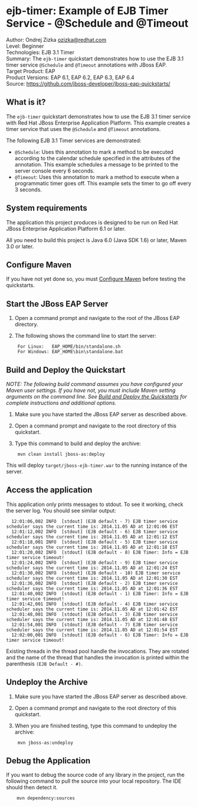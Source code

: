 ejb-timer: Example of EJB Timer Service - @Schedule and @Timeout
===========================================
Author: Ondrej Zizka <ozizka@redhat.com>  
Level: Beginner  
Technologies: EJB 3.1 Timer  
Summary: The `ejb-timer` quickstart demonstrates how to use the EJB 3.1 timer service `@Schedule` and `@Timeout` annotations with JBoss EAP.  
Target Product: EAP  
Product Versions: EAP 6.1, EAP 6.2, EAP 6.3, EAP 6.4  
Source: <https://github.com/jboss-developer/jboss-eap-quickstarts/>  

What is it?
-----------

The `ejb-timer` quickstart demonstrates how to use the EJB 3.1 timer service with Red Hat JBoss Enterprise Application Platform. This example creates a timer service that uses the `@Schedule` and `@Timeout` annotations. 


The following EJB 3.1 Timer services are demonstrated:

 * `@Schedule`: Uses this annotation to mark a method to be executed according to the calendar schedule specified in the attributes of the annotation. This example schedules a message to be printed to the server console every 6 seconds.
 * `@Timeout`: Uses this annotation to mark a method to execute when a programmatic timer goes off. This example sets the timer to go off every 3 seconds.
 

System requirements
-------------------

The application this project produces is designed to be run on Red Hat JBoss Enterprise Application Platform 6.1 or later. 

All you need to build this project is Java 6.0 (Java SDK 1.6) or later, Maven 3.0 or later.

 
Configure Maven
---------------

If you have not yet done so, you must [Configure Maven](https://github.com/jboss-developer/jboss-developer-shared-resources/blob/master/guides/CONFIGURE_MAVEN.md#configure-maven-to-build-and-deploy-the-quickstarts) before testing the quickstarts.


Start the JBoss EAP Server
-------------------------

1. Open a command prompt and navigate to the root of the JBoss EAP directory.
2. The following shows the command line to start the server:

        For Linux:   EAP_HOME/bin/standalone.sh
        For Windows: EAP_HOME\bin\standalone.bat


Build and Deploy the Quickstart
-------------------------

_NOTE: The following build command assumes you have configured your Maven user settings. If you have not, you must include Maven setting arguments on the command line. See [Build and Deploy the Quickstarts](../README.md#buildanddeploy) for complete instructions and additional options._

1. Make sure you have started the JBoss EAP server as described above.
2. Open a command prompt and navigate to the root directory of this quickstart.
3. Type this command to build and deploy the archive:

        mvn clean install jboss-as:deploy

This will deploy `target/jboss-ejb-timer.war` to the running instance of the server.


Access the application
----------------------

This application only prints messages to stdout.
To see it working, check the server log. You should see similar output:

      12:01:06,002 INFO  [stdout] (EJB default - 7) EJB timer service scheduler says the current time is: 2014.11.05 AD at 12:01:06 EST
      12:01:12,002 INFO  [stdout] (EJB default - 6) EJB timer service scheduler says the current time is: 2014.11.05 AD at 12:01:12 EST
      12:01:18,001 INFO  [stdout] (EJB default - 5) EJB timer service scheduler says the current time is: 2014.11.05 AD at 12:01:18 EST
      12:01:20,002 INFO  [stdout] (EJB default - 8) EJB Timer: Info = EJB timer service timeout!
      12:01:24,002 INFO  [stdout] (EJB default - 9) EJB timer service scheduler says the current time is: 2014.11.05 AD at 12:01:24 EST
      12:01:30,002 INFO  [stdout] (EJB default - 10) EJB timer service scheduler says the current time is: 2014.11.05 AD at 12:01:30 EST
      12:01:36,002 INFO  [stdout] (EJB default - 2) EJB timer service scheduler says the current time is: 2014.11.05 AD at 12:01:36 EST
      12:01:40,002 INFO  [stdout] (EJB default - 1) EJB Timer: Info = EJB timer service timeout!
      12:01:42,001 INFO  [stdout] (EJB default - 4) EJB timer service scheduler says the current time is: 2014.11.05 AD at 12:01:42 EST
      12:01:48,001 INFO  [stdout] (EJB default - 3) EJB timer service scheduler says the current time is: 2014.11.05 AD at 12:01:48 EST
      12:01:54,001 INFO  [stdout] (EJB default - 7) EJB timer service scheduler says the current time is: 2014.11.05 AD at 12:01:54 EST
      12:02:00,001 INFO  [stdout] (EJB default - 6) EJB Timer: Info = EJB timer service timeout!

Existing threads in the thread pool handle the invocations. They are rotated and the name of the thread that handles the invocation is printed within the parenthesis `(EJB Default - #)`.


Undeploy the Archive
--------------------

1. Make sure you have started the JBoss EAP server as described above.
2. Open a command prompt and navigate to the root directory of this quickstart.
3. When you are finished testing, type this command to undeploy the archive:

        mvn jboss-as:undeploy


Debug the Application
------------------------------------

If you want to debug the source code of any library in the project, 
run the following command to pull the source into your local repository. The IDE should then detect it.

        mvn dependency:sources

